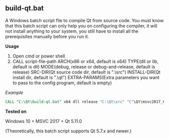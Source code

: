 ## build-qt.bat

A Windows batch script file to compile Qt from source code. You must know that this batch script can only help you on configuring the compiler, it will not install anything to your system, you still have to install all the prerequisites manually before you run it.

**Usage**

1. Open cmd or power shell
2. CALL script-file-path ARCH(x86 or x64, default is x64) TYPE(dll or lib, default is dll) MODE(debug, release or debug-and-release, default is release) SRC-DIR(Qt source code dir, default is ".\src") INSTALL-DIR(Qt install dir, default is ".\qt") EXTRA-PARAMS(Extra parameters you want to pass to the config program, default is empty)

*Example*

```bat
CALL "C:\Qt\build-qt.bat" x64 dll release "C:\Qt\src" "C"\Qt\msvc2017_64"
```

**Tested on**

Windows 10 + MSVC 2017 + Qt 5.11.0

(Theoretically, this batch script supports Qt 5.7.x and newer.)
